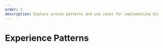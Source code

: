 ```yaml
---
order: 2
description: Explore proven patterns and use cases for implementing digital trust.
---
```


# Experience Patterns